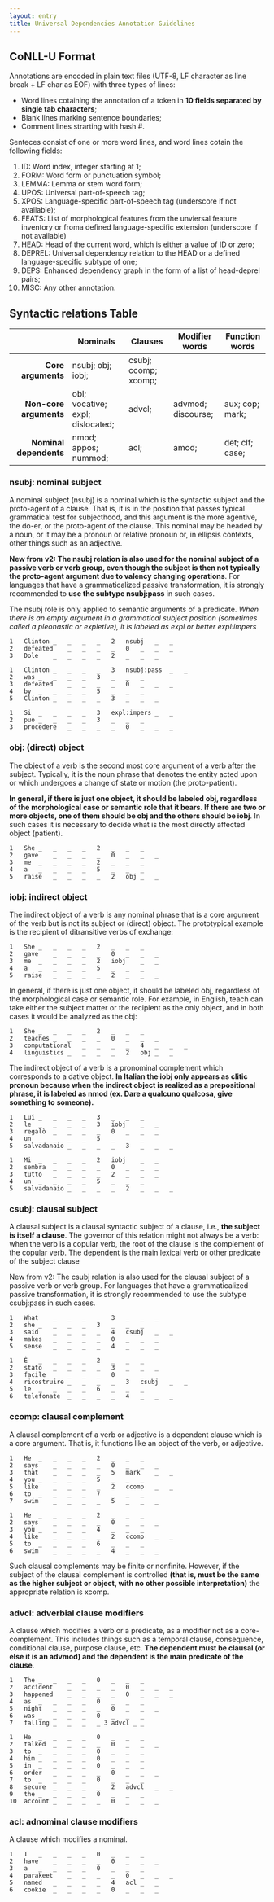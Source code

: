 ```yaml
---
layout: entry
title: Universal Dependencies Annotation Guidelines
---
```



## CoNLL-U Format

Annotations are encoded in plain text files (UTF-8, LF character as line break + LF char as EOF) with three types of lines:
* Word lines cotaining the annotation of a token in **10 fields separated by single tab characters**;
* Blank lines marking sentence boundaries;
* Comment lines strarting with hash #.


Senteces consist of one or more word lines, and word lines cotain the following fields:
1. ID: Word index, integer starting at 1;
2. FORM: Word form or punctuation symbol;
3. LEMMA: Lemma or stem word form;
4. UPOS: Universal part-of-speech tag;
5. XPOS: Language-specific part-of-speech tag (underscore if not available);
6. FEATS: List of morphological features from the unviersal feature inventory or froma defined language-specific extension (underscore if not available)
7. HEAD: Head of the current word, which is either a value of ID or zero;
8. DEPREL: Universal dependency relation to the HEAD or a defined language-specific subtype of one;
9. DEPS: Enhanced dependency graph in the form of a list of head-deprel pairs;
10. MISC: Any other annotation.

## Syntactic relations Table

|                    | Nominals                                 | Clauses                    | Modifier words         | Function words        |
|-------------------:|------------------------------------------|----------------------------|------------------------|-----------------------|
| **Core arguments**     |   nsubj;  obj;  iobj;                  |  csubj;  ccomp;  xcomp; |                        |                       |
| **Non-core arguments** |   obl;  vocative;  expl;  dislocated; |  advcl;                   |  advmod;  discourse; |  aux;  cop;  mark; |
| **Nominal dependents** |    nmod;  appos;  nummod;               |  acl;                     |  amod;                |  det;  clf;  case; |


### **nsubj: nominal subject**
A nominal subject (nsubj) is a nominal which is the syntactic subject and the proto-agent of a clause. That is, it is in the position that passes typical grammatical test for subjecthood, and this argument is the more agentive, the do-er, or the proto-agent of the clause. This nominal may be headed by a noun, or it may be a pronoun or relative pronoun or, in ellipsis contexts, other things such as an adjective.

**New from v2: The nsubj relation is also used for the nominal subject of a passive verb or verb group, even though the subject is then not typically the proto-agent argument due to valency changing operations**. For languages that have a grammaticalized passive transformation, it is strongly recommended to **use the subtype nsubj:pass** in such cases.

The nsubj role is only applied to semantic arguments of a predicate. *When there is an empty argument in a grammatical subject position (sometimes called a pleonastic or expletive), it is labeled as expl or better expl:impers*

~~~ conllu
1	Clinton	_	_	_	_	2	nsubj	_	_
2	defeated	_	_	_	_	0	_	_	_
3	Dole	_	_	_	_	2	_	_	_

~~~
~~~ conllu
1	Clinton	_	_	_	_	3	nsubj:pass	_	_
2	was	_	_	_	_	3	_	_	_
3	defeated	_	_	_	_	0	_	_	_
4	by	_	_	_	_	5	_	_	_
5	Clinton	_	_	_	_	3	_	_	_

~~~

~~~ conllu
1	Si	_	_	_	_	3	expl:impers	_	_
2	può	_	_	_	_	3	_	_	_
3	procedere	_	_	_	_	0	_	_	_

~~~

### **obj: (direct) object**

The object of a verb is the second most core argument of a verb after the subject. Typically, it is the noun phrase that denotes the entity acted upon or which undergoes a change of state or motion (the proto-patient).

**In general, if there is just one object, it should be labeled obj, regardless of the morphological case or semantic role that it bears. If there are two or more objects, one of them should be obj and the others should be iobj**. In such cases it is necessary to decide what is the most directly affected object (patient).

~~~ conllu
1	She	_	_	_	_	2	_	_	_
2	gave	_	_	_	_	0	_	_	_
3	me	_	_	_	_	2	_	_	_
4	a	_	_	_	_	5	_	_	_
5	raise	_	_	_	_	2	obj	_	_

~~~

### **iobj: indirect object**

The indirect object of a verb is any nominal phrase that is a core argument of the verb but is not its subject or (direct) object. The prototypical example is the recipient of ditransitive verbs of exchange:

~~~ conllu
1	She	_	_	_	_	2	_	_	_
2	gave	_	_	_	_	0	_	_	_
3	me	_	_	_	_	2	iobj	_	_
4	a	_	_	_	_	5	_	_	_
5	raise	_	_	_	_	2	_	_	_

~~~

In general, if there is just one object, it should be labeled obj, regardless of the morphological case or semantic role. For example, in English, teach can take either the subject matter or the recipient as the only object, and in both cases it would be analyzed as the obj:

~~~ conllu
1	She	_	_	_	_	2	_	_	_
2	teaches	_	_	_	_	0	_	_	_
3	computational	_	_	_	_	4	_	_	_
4	linguistics	_	_	_	_	2	obj	_	_

~~~

The indirect object of a verb is a pronominal complement which corresponds to a dative object. **In Italian the iobj only appears as clitic pronoun because when the indirect object is realized as a prepositional phrase, it is labeled as nmod (ex. Dare a qualcuno qualcosa, give something to someone).**

~~~ conllu
1	Lui	_	_	_	_	3	_	_	_
2	le	_	_	_	_	3	iobj	_	_
3	regalò	_	_	_	_	0	_	_	_
4	un	_	_	_	_	5	_	_	_
5	salvadanaio	_	_	_	_	3	_	_	_

~~~

~~~ conllu
1	Mi	_	_	_	_	2	iobj	_	_
2	sembra	_	_	_	_	0	_	_	_
3	tutto	_	_	_	_	2	_	_	_
4	un	_	_	_	_	5	_	_	_
5	salvadanaio	_	_	_	_	2	_	_	_

~~~

### **csubj: clausal subject**

A clausal subject is a clausal syntactic subject of a clause, i.e., **the subject is itself a clause**. The governor of this relation might not always be a verb: when the verb is a copular verb, the root of the clause is the complement of the copular verb. The dependent is the main lexical verb or other predicate of the subject clause

New from v2: The csubj relation is also used for the clausal subject of a passive verb or verb group. For languages that have a grammaticalized passive transformation, it is strongly recommended to use the subtype csubj:pass in such cases.

~~~ conllu
1	What	_	_	_	_	3	_	_	_
2	she	_	_	_	_	3	_	_	_
3	said	_	_	_	_	4	csubj	_	_
4	makes	_	_	_	_	0	_	_	_
5	sense	_	_	_	_	4	_	_	_

~~~

~~~ conllu
1	È	_	_	_	_	2	_	_	_
2	stato	_	_	_	_	3	_	_	_
3	facile	_	_	_	_	0	_	_	_
4	ricostruire	_	_	_	_	3	csubj	_	_
5	le	_	_	_	_	6	_	_	_
6	telefonate	_	_	_	_	4	_	_	_

~~~

### **ccomp: clausal complement**

A clausal complement of a verb or adjective is a dependent clause which is a core argument. That is, it functions like an object of the verb, or adjective.

~~~ conllu
1	He	_	_	_	_	2	_	_	_
2	says	_	_	_	_	0	_	_	_
3	that	_	_	_	_	5	mark	_	_
4	you	_	_	_	_	5	_	_	_
5	like	_	_	_	_	2	ccomp	_	_
6	to	_	_	_	_	7	_	_	_
7	swim	_	_	_	_	5	_	_	_

~~~

~~~ conllu
1	He	_	_	_	_	2	_	_	_
2	says	_	_	_	_	0	_	_	_
3	you	_	_	_	_	4	_	_	_
4	like	_	_	_	_	2	ccomp	_	_
5	to	_	_	_	_	6	_	_	_
6	swim	_	_	_	_	4	_	_	_

~~~

Such clausal complements may be finite or nonfinite. However, if the subject of the clausal complement is controlled **(that is, must be the same as the higher subject or object, with no other possible interpretation)** the appropriate relation is xcomp.


### **advcl: adverbial clause modifiers**

A clause which modifies a verb or a predicate, as a modifier not as a core-complement. This includes things such as a temporal clause, consequence, conditional clause, purpose clause, etc. **The dependent must be clausal (or else it is an advmod) and the dependent is the main predicate of the clause**.

~~~ conllu
1	The	_	_	_	_	0	_	_	_
2	accident	_	_	_	_	0	_	_	_
3	happened	_	_	_	_	0	_	_	_
4	as	_	_	_	_	0	_	_	_
5	night	_	_	_	_	0	_	_	_
6	was	_	_	_	_	0	_	_	_
7	falling	_	_	_	_ 3 advcl _ _

~~~

~~~ conllu
1	He	_	_	_	_	0	_	_	_
2	talked	_	_	_	_	0	_	_	_
3	to	_	_	_	_	0	_	_	_
4	him	_	_	_	_	0	_	_	_
5	in	_	_	_	_	0	_	_	_
6	order	_	_	_	_	0	_	_	_
7	to	_	_	_	_	0	_	_	_
8	secure	_	_	_	_	2	advcl	_	_
9	the	_	_	_	_	0	_	_	_
10	account	_	_	_	_	0	_	_	_

~~~


### **acl: adnominal clause modifiers**

A clause which modifies a nominal.


~~~ conllu
1	I	_	_	_	_	0	_	_	_
2	have	_	_	_	_	0	_	_	_
3	a	_	_	_	_	0	_	_	_
4	parakeet	_	_	_	_	0	_	_	_
5	named	_	_	_	_	4	acl	_	_
6	cookie	_	_	_	_	0	_	_	_

~~~
